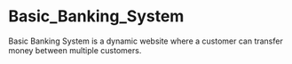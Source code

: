# Basic_Banking_System
Basic Banking System is a dynamic website where a customer can transfer money between multiple customers.
